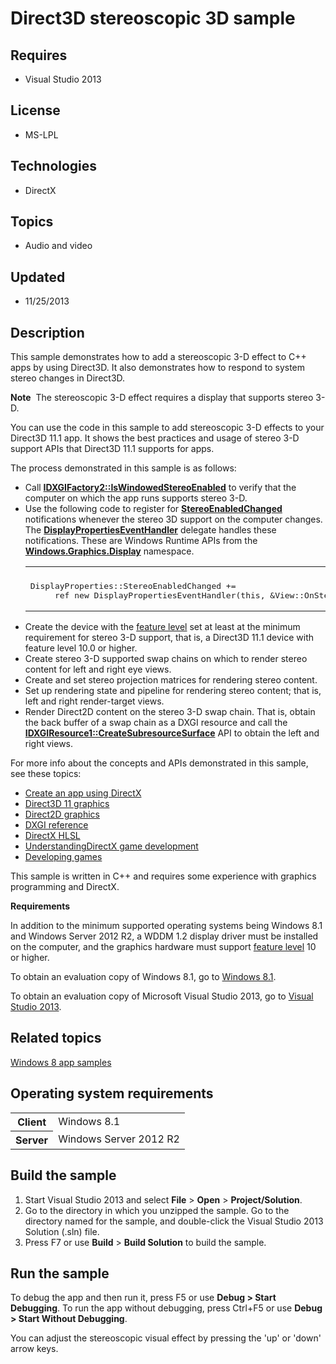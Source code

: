 # Direct3D stereoscopic 3D sample
## Requires
- Visual Studio 2013
## License
- MS-LPL
## Technologies
- DirectX
## Topics
- Audio and video
## Updated
- 11/25/2013
## Description

<div id="mainSection">
<p>This sample demonstrates how to add a stereoscopic 3-D effect to C&#43;&#43; apps by using Direct3D. It also demonstrates how to respond to system stereo changes in Direct3D.
</p>
<p></p>
<p class="note"><b>Note</b>&nbsp;&nbsp;The stereoscopic 3-D effect requires a display that supports stereo 3-D.</p>
<p></p>
<p>You can use the code in this sample to add stereoscopic 3-D effects to your Direct3D 11.1 app. It shows the best practices and usage of stereo 3-D support APIs that Direct3D 11.1 supports for apps.</p>
<p>The process demonstrated in this sample is as follows:</p>
<ul>
<li>Call <a href="http://msdn.microsoft.com/library/windows/apps/hh404561"><b>IDXGIFactory2::IsWindowedStereoEnabled</b></a> to verify that the computer on which the app runs supports stereo 3-D.
</li><li>Use the following code to register for <a href="http://msdn.microsoft.com/library/windows/apps/br226155">
<b>StereoEnabledChanged</b></a> notifications whenever the stereo 3D support on the computer changes. The
<a href="http://msdn.microsoft.com/library/windows/apps/br226144"><b>DisplayPropertiesEventHandler</b></a> delegate handles these notifications. These are Windows Runtime APIs from the
<a href="http://msdn.microsoft.com/library/windows/apps/br226166"><b>Windows.Graphics.Display</b></a> namespace.
<div class="code"><span>
<table>
<tbody>
<tr>
<th></th>
</tr>
<tr>
<td>
<pre>
DisplayProperties::StereoEnabledChanged &#43;=
     ref new DisplayPropertiesEventHandler(this, &amp;View::OnStereoEnableChanged);</pre>
</td>
</tr>
</tbody>
</table>
</span></div>
</li><li>Create the device with the <a href="direct3d11.overviews_direct3d_11_devices_downlevel_intro#Overview">
feature level</a> set at least at the minimum requirement for stereo 3-D support, that is, a Direct3D 11.1 device with feature level 10.0 or higher.
</li><li>Create stereo 3-D supported swap chains on which to render stereo content for left and right eye views.
</li><li>Create and set stereo projection matrices for rendering stereo content. </li><li>Set up rendering state and pipeline for rendering stereo content; that is, left and right render-target views.
</li><li>Render Direct2D content on the stereo 3-D swap chain. That is, obtain the back buffer of a swap chain as a DXGI resource and call the
<a href="http://msdn.microsoft.com/library/windows/apps/hh404627"><b>IDXGIResource1::CreateSubresourceSurface</b></a> API to obtain the left and right views.
</li></ul>
<p>For more info about the concepts and APIs demonstrated in this sample, see these topics:</p>
<ul>
<li><a href="http://msdn.microsoft.com/library/windows/apps/br229580">Create an app using DirectX</a>
</li><li><a href="http://msdn.microsoft.com/library/windows/apps/ff476080">Direct3D 11 graphics</a>
</li><li><a href="http://msdn.microsoft.com/library/windows/apps/dd370987">Direct2D graphics</a>
</li><li><a href="http://msdn.microsoft.com/library/windows/apps/bb205169">DXGI reference</a>
</li><li><a href="http://msdn.microsoft.com/library/windows/apps/bb509561">DirectX HLSL</a>
</li><li><a href="http://msdn.microsoft.com/library/windows/apps/hh780567">UnderstandingDirectX game development</a>
</li><li><a href="http://msdn.microsoft.com/library/windows/apps/hh452744">Developing games</a>
</li></ul>
<p></p>
<p>This sample is written in C&#43;&#43; and requires some experience with graphics programming and DirectX.</p>
<p><b>Requirements</b></p>
<p>In addition to the minimum supported operating systems being Windows&nbsp;8.1 and Windows Server&nbsp;2012&nbsp;R2, a WDDM 1.2 display driver must be installed on the computer, and the graphics hardware must support
<a href="direct3d11.overviews_direct3d_11_devices_downlevel_intro#Overview">feature level</a> 10 or higher.</p>
<p>To obtain an evaluation copy of Windows&nbsp;8.1, go to <a href="http://go.microsoft.com/fwlink/p/?linkid=301696">
Windows&nbsp;8.1</a>.</p>
<p>To obtain an evaluation copy of Microsoft Visual Studio&nbsp;2013, go to <a href="http://go.microsoft.com/fwlink/p/?linkid=301697">
Visual Studio&nbsp;2013</a>.</p>
<h2><a id="related_topics"></a>Related topics</h2>
<dl><dt><a href="http://go.microsoft.com/fwlink/p/?LinkID=227694">Windows 8 app samples</a>
</dt></dl>
<h2>Operating system requirements</h2>
<table>
<tbody>
<tr>
<th>Client</th>
<td><dt>Windows&nbsp;8.1 </dt></td>
</tr>
<tr>
<th>Server</th>
<td><dt>Windows Server&nbsp;2012&nbsp;R2 </dt></td>
</tr>
</tbody>
</table>
<h2>Build the sample</h2>
<ol>
<li>Start Visual Studio&nbsp;2013 and select <b>File</b> &gt; <b>Open</b> &gt; <b>Project/Solution</b>.
</li><li>Go to the directory in which you unzipped the sample. Go to the directory named for the sample, and double-click the Visual Studio&nbsp;2013 Solution (.sln) file.
</li><li>Press F7 or use <b>Build</b> &gt; <b>Build Solution</b> to build the sample. </li></ol>
<h2>Run the sample</h2>
<p>To debug the app and then run it, press F5 or use <b>Debug &gt; Start Debugging</b>. To run the app without debugging, press Ctrl&#43;F5 or use
<b>Debug &gt; Start Without Debugging</b>.</p>
<p>You can adjust the stereoscopic visual effect by pressing the 'up' or 'down' arrow keys.</p>
</div>
